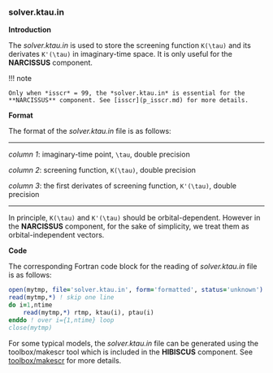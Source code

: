 ### solver.ktau.in

**Introduction**

The *solver.ktau.in* is used to store the screening function ``K(\tau)`` and its derivates ``K'(\tau)`` in imaginary-time space. It is only useful for the **NARCISSUS** component.

!!! note

    Only when *isscr* = 99, the *solver.ktau.in* is essential for the **NARCISSUS** component. See [isscr](p_isscr.md) for more details.

**Format**

The format of the *solver.ktau.in* file is as follows:

---

*column 1*: imaginary-time point, ``\tau``, double precision

*column 2*: screening function, ``K(\tau)``, double precision

*column 3*: the first derivates of screening function, ``K'(\tau)``, double precision

---

In principle, ``K(\tau)`` and ``K'(\tau)`` should be orbital-dependent. However in the **NARCISSUS** component, for the sake of simplicity, we treat them as orbital-independent vectors.

**Code**

The corresponding Fortran code block for the reading of *solver.ktau.in* file is as follows:

```fortran
open(mytmp, file='solver.ktau.in', form='formatted', status='unknown')
read(mytmp,*) ! skip one line
do i=1,ntime
    read(mytmp,*) rtmp, ktau(i), ptau(i)
enddo ! over i={1,ntime} loop
close(mytmp)
```

For some typical models, the *solver.ktau.in* file can be generated using the toolbox/makescr tool which is included in the **HIBISCUS** component. See [toolbox/makescr](../ch07/scr.md) for more details.